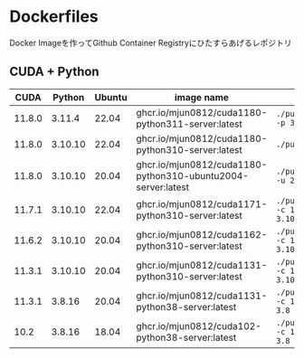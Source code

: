 # Dockerfiles

Docker Imageを作ってGithub Container Registryにひたすらあげるレポジトリ

## CUDA + Python

| CUDA   | Python  | Ubuntu | image name                                                   | cmd                               |
| ------ | ------- | ------ | ------------------------------------------------------------ | --------------------------------- |
| 11.8.0 | 3.11.4  | 22.04  | ghcr.io/mjun0812/cuda1180-python311-server:latest            | `./pull_run.sh -p 3.11`           |
| 11.8.0 | 3.10.10 | 22.04  | ghcr.io/mjun0812/cuda1180-python310-server:latest            | `./pull_run.sh`                   |
| 11.8.0 | 3.10.10 | 20.04  | ghcr.io/mjun0812/cuda1180-python310-ubuntu2004-server:latest | `./pull_run.sh -u 20.04`          |
| 11.7.1 | 3.10.10 | 22.04  | ghcr.io/mjun0812/cuda1171-python310-server:latest            | `./pull_run.sh -c 11.7.1 -p 3.10` |
| 11.6.2 | 3.10.10 | 20.04  | ghcr.io/mjun0812/cuda1162-python310-server:latest            | `./pull_run.sh -c 11.6.2 -p 3.10` |
| 11.3.1 | 3.10.10 | 20.04  | ghcr.io/mjun0812/cuda1131-python310-server:latest            | `./pull_run.sh -c 11.3.1 -p 3.10` |
| 11.3.1 | 3.8.16  | 20.04  | ghcr.io/mjun0812/cuda1131-python38-server:latest             | `./pull_run.sh -c 11.3.1 -p 3.8`  |
| 10.2   | 3.8.16  | 18.04  | ghcr.io/mjun0812/cuda102-python38-server:latest              | `./pull_run.sh -c 10.2 -p 3.8`    |

